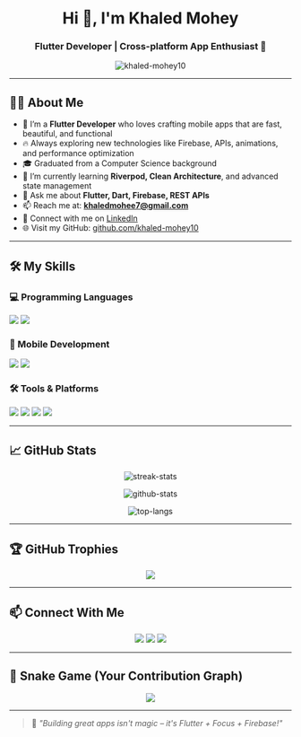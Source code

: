 <h1 align="center">Hi 👋, I'm Khaled Mohey</h1>
<h3 align="center">Flutter Developer | Cross-platform App Enthusiast 🚀</h3>

<p align="center">
  <img src="https://komarev.com/ghpvc/?username=khaled-mohey10&label=Profile%20views&color=0e75b6&style=flat" alt="khaled-mohey10" />
</p>

---

## 🧑‍💻 About Me

- 💼 I’m a **Flutter Developer** who loves crafting mobile apps that are fast, beautiful, and functional  
- 🔥 Always exploring new technologies like Firebase, APIs, animations, and performance optimization  
- 🎓 Graduated from a Computer Science background  
- 🌱 I’m currently learning **Riverpod, Clean Architecture**, and advanced state management  
- 💬 Ask me about **Flutter, Dart, Firebase, REST APIs**  
- 📫 Reach me at: **khaledmohee7@gmail.com**  
- 🔗 Connect with me on [LinkedIn](https://www.linkedin.com/in/khaled-mohey-382393324)  
- 🌐 Visit my GitHub: [github.com/khaled-mohey10](https://github.com/khaled-mohey10)

---

## 🛠️ My Skills

### 💻 Programming Languages
<p>
  <img src="https://img.shields.io/badge/Dart-0175C2?style=for-the-badge&logo=dart&logoColor=white"/>
  <img src="https://img.shields.io/badge/JavaScript-F7DF1E?style=for-the-badge&logo=javascript&logoColor=black"/>
</p>

### 📱 Mobile Development
<p>
  <img src="https://img.shields.io/badge/Flutter-02569B?style=for-the-badge&logo=flutter&logoColor=white"/>
  <img src="https://img.shields.io/badge/Firebase-ffca28?style=for-the-badge&logo=firebase&logoColor=black"/>
</p>

### 🛠 Tools & Platforms
<p>
  <img src="https://img.shields.io/badge/Git-F05032?style=for-the-badge&logo=git&logoColor=white"/>
  <img src="https://img.shields.io/badge/GitHub-181717?style=for-the-badge&logo=github&logoColor=white"/>
  <img src="https://img.shields.io/badge/VSCode-007ACC?style=for-the-badge&logo=visual%20studio%20code&logoColor=white"/>
  <img src="https://img.shields.io/badge/Android%20Studio-3DDC84?style=for-the-badge&logo=android-studio&logoColor=white"/>
</p>

---

## 📈 GitHub Stats

<p align="center">
  <img src="https://github-readme-streak-stats.herokuapp.com/?user=khaled-mohey10&theme=radical" alt="streak-stats" />
</p>

<p align="center">
  <img src="https://github-readme-stats.vercel.app/api?username=khaled-mohey10&show_icons=true&theme=radical" alt="github-stats"/>
</p>

<p align="center">
  <img src="https://github-readme-stats.vercel.app/api/top-langs/?username=khaled-mohey10&layout=compact&theme=radical" alt="top-langs"/>
</p>

---

## 🏆 GitHub Trophies

<p align="center">
  <img src="https://github-profile-trophy.vercel.app/?username=khaled-mohey10&theme=radical&no-frame=true&column=7"/>
</p>

---

## 📫 Connect With Me

<p align="center">
  <a href="mailto:khaledmohee7@gmail.com"><img src="https://img.shields.io/badge/Gmail-D14836?style=for-the-badge&logo=gmail&logoColor=white"/></a>
  <a href="https://www.linkedin.com/in/khaled-mohey-382393324"><img src="https://img.shields.io/badge/LinkedIn-0077B5?style=for-the-badge&logo=linkedin&logoColor=white"/></a>
  <a href="https://github.com/khaled-mohey10"><img src="https://img.shields.io/badge/GitHub-100000?style=for-the-badge&logo=github&logoColor=white"/></a>
</p>

---

## 🐍 Snake Game (Your Contribution Graph)

<p align="center">
  <img src="https://github.com/khaled-mohey10/khaled-mohey10/blob/output/github-contribution-grid-snake.svg" />
</p>

---

> 🧠 *"Building great apps isn't magic – it's Flutter + Focus + Firebase!"*
